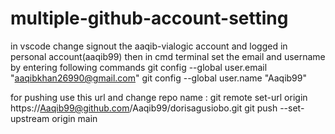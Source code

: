 # multiple-github-account-setting
in vscode change signout the aaqib-vialogic account and logged in personal account(aaqib99)
then in cmd terminal set the email and username by entering following commands
git config --global user.email "aaqibkhan26990@gmail.com"
git config --global user.name "Aaqib99"

for pushing use this url and change repo name : git remote set-url origin https://Aaqib99@github.com/Aaqib99/dorisagusiobo.git
git push --set-upstream origin main
